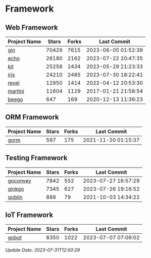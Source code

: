 # Framework

## Web Framework
| Project Name | Stars | Forks | Last Commit |
| ------------ | ----- | ----- | ----------- |
| [gin](https://github.com/gin-gonic/gin) | 70429 | 7615 | 2023-06-05 01:52:39 |
| [echo](https://github.com/labstack/echo) | 26180 | 2162 | 2023-07-22 20:47:35 |
| [kit](https://github.com/go-kit/kit) | 25258 | 2434 | 2023-05-29 21:23:33 |
| [iris](https://github.com/kataras/iris) | 24210 | 2485 | 2023-07-30 18:22:41 |
| [revel](https://github.com/revel/revel) | 12950 | 1414 | 2022-04-12 20:53:30 |
| [martini](https://github.com/go-martini/martini) | 11604 | 1129 | 2017-01-21 21:58:54 |
| [beego](https://github.com/astaxie/beego) | 647 | 169 | 2020-12-13 11:36:23 |

## ORM Framework
| Project Name | Stars | Forks | Last Commit |
| ------------ | ----- | ----- | ----------- |
| [gorm](https://github.com/jinzhu/gorm) | 597 | 175 | 2021-11-20 01:15:37 |

## Testing Framework
| Project Name | Stars | Forks | Last Commit |
| ------------ | ----- | ----- | ----------- |
| [goconvey](https://github.com/smartystreets/goconvey) | 7842 | 552 | 2023-07-27 16:57:29 |
| [ginkgo](https://github.com/onsi/ginkgo) | 7345 | 627 | 2023-07-26 19:16:52 |
| [goblin](https://github.com/franela/goblin) | 889 | 79 | 2021-10-03 14:34:22 |

## IoT Framework
| Project Name | Stars | Forks | Last Commit |
| ------------ | ----- | ----- | ----------- |
| [gobot](https://github.com/hybridgroup/gobot) | 8350 | 1022 | 2023-07-07 07:09:02 |

*Update Date: 2023-07-31T12:00:29*